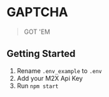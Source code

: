 # GAPTCHA

> GOT 'EM

## Getting Started

1. Rename `.env_example` to `.env`
1. Add your M2X Api Key
1. Run `npm start`


